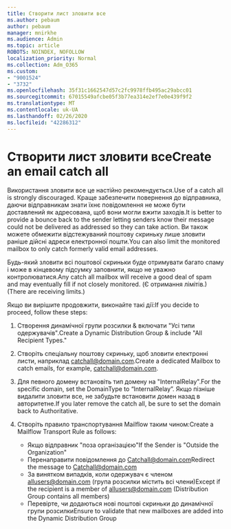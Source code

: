 ```yaml
---
title: Створити лист зловити все
ms.author: pebaum
author: pebaum
manager: mnirkhe
ms.audience: Admin
ms.topic: article
ROBOTS: NOINDEX, NOFOLLOW
localization_priority: Normal
ms.collection: Adm_O365
ms.custom:
- "9001524"
- "3732"
ms.openlocfilehash: 35f31c1662547d57c2fc9978ffb495ac29abcc01
ms.sourcegitcommit: 67015549afcbe05f3b77ea314e2ef7e0e439f9f2
ms.translationtype: MT
ms.contentlocale: uk-UA
ms.lasthandoff: 02/26/2020
ms.locfileid: "42286312"
---
```

# <a name="create-an-email-catch-all"></a><span data-ttu-id="da3ff-102">Створити лист зловити все</span><span class="sxs-lookup"><span data-stu-id="da3ff-102">Create an email catch all</span></span>

<span data-ttu-id="da3ff-103">Використання зловити все це настійно рекомендується.</span><span class="sxs-lookup"><span data-stu-id="da3ff-103">Use of a catch all is strongly discouraged.</span></span> <span data-ttu-id="da3ff-104">Краще забезпечити повернення до відправника, даючи відправникам знати їхнє повідомлення не може бути доставлений як адресована, щоб вони могли вжити заходів.</span><span class="sxs-lookup"><span data-stu-id="da3ff-104">It is better to provide a bounce back to the sender letting senders know their message could not be delivered as addressed so they can take action.</span></span> <span data-ttu-id="da3ff-105">Ви також можете обмежити відстежуваний поштову скриньку лише зловити раніше дійсні адреси електронної пошти.</span><span class="sxs-lookup"><span data-stu-id="da3ff-105">You can also limit the monitored mailbox to only catch formerly valid email addresses.</span></span> 

<span data-ttu-id="da3ff-106">Будь-який зловити всі поштової скриньки буде отримувати багато спаму і може в кінцевому підсумку заповнити, якщо не уважно контролюватися.</span><span class="sxs-lookup"><span data-stu-id="da3ff-106">Any catch all mailbox will receive a good deal of spam and may eventually fill if not closely monitored.</span></span> <span data-ttu-id="da3ff-107">(Є отримання лімітів.)</span><span class="sxs-lookup"><span data-stu-id="da3ff-107">(There are receiving limits.)</span></span> 

<span data-ttu-id="da3ff-108">Якщо ви вирішите продовжити, виконайте такі дії:</span><span class="sxs-lookup"><span data-stu-id="da3ff-108">If you decide to proceed, follow these steps:</span></span>

1. <span data-ttu-id="da3ff-109">Створення динамічної групи розсилки & включати "Усі типи одержувачів".</span><span class="sxs-lookup"><span data-stu-id="da3ff-109">Create a Dynamic Distribution Group & include "All Recipient Types."</span></span>

2. <span data-ttu-id="da3ff-110">Створіть спеціальну поштову скриньку, щоб зловити електронні листи, наприклад catchall@domain.com.</span><span class="sxs-lookup"><span data-stu-id="da3ff-110">Create a dedicated Mailbox to catch emails, for example, catchall@domain.com.</span></span>

3. <span data-ttu-id="da3ff-111">Для певного домену встановіть тип домену на "InternalRelay".</span><span class="sxs-lookup"><span data-stu-id="da3ff-111">For the specific domain, set the DomainType to “InternalRelay”.</span></span> <span data-ttu-id="da3ff-112">Якщо пізніше видалити зловити все, не забудьте встановити домен назад в авторитетне.</span><span class="sxs-lookup"><span data-stu-id="da3ff-112">If you later remove the catch all, be sure to set the domain back to Authoritative.</span></span>

4. <span data-ttu-id="da3ff-113">Створіть правило транспортування Mailflow таким чином:</span><span class="sxs-lookup"><span data-stu-id="da3ff-113">Create a Mailflow Transport Rule as follows:</span></span>

    - <span data-ttu-id="da3ff-114">Якщо відправник "поза організацією"</span><span class="sxs-lookup"><span data-stu-id="da3ff-114">If the Sender is "Outside the Organization"</span></span>
    - <span data-ttu-id="da3ff-115">Перенаправити повідомлення до Catchall@domain.com</span><span class="sxs-lookup"><span data-stu-id="da3ff-115">Redirect the message to Catchall@domain.com</span></span>
    - <span data-ttu-id="da3ff-116">За винятком випадків, коли одержувач є членом allusers@domain.com (група розсилки містить всі члени)</span><span class="sxs-lookup"><span data-stu-id="da3ff-116">Except if the recipient is a member of allusers@domain.com (Distribution Group contains all members)</span></span>
    - <span data-ttu-id="da3ff-117">Перевірте, чи додаються нові поштові скриньки до динамічної групи розсилки</span><span class="sxs-lookup"><span data-stu-id="da3ff-117">Ensure to validate that new mailboxes are added into the Dynamic Distribution Group</span></span>
